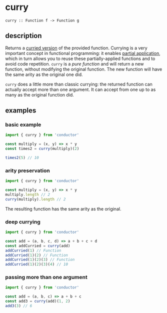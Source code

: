 # curry

`curry :: Function f -> Function g`

## description

Returns a [curried version](https://en.wikipedia.org/wiki/Currying) of the provided function. Currying is a very important concept in functional programming: it enables [partial application](https://en.wikipedia.org/wiki/Partial_application), which in turn allows you to reuse these partially-applied functions and to avoid code repetition. `curry` is a _pure function_ and will return a new function, without modifying the original function. The new function will have the same arity as the original one did.

`curry` does a little more than classic currying: the returned function can actually accept more than one argument. It can accept from one up to as many as the original function did.

## examples

### basic example

```javascript
import { curry } from 'conductor'

const multiply = (x, y) => x * y
const times2 = curry(multiply)(2)

times2(5) // 10
```

### arity preservation

```javascript
import { curry } from 'conductor'

const multiply = (x, y) => x * y
multiply.length // 2
curry(multiply).length // 2
```

The resulting function has the same arity as the original.

### deep currying

```javascript
import { curry } from 'conductor'

const add = (a, b, c, d) => a + b + c + d
const addCurried = curry(add)
addCurried(1) // Function
addCurried(1)(2) // Function
addCurried(1)(2)(3) // Function
addCurried(1)(2)(3)(4) // 10
```

### passing more than one argument

```javascript
import { curry } from 'conductor'

const add = (a, b, c) => a + b + c
const add3 = curry(add)(1, 2)
add3(3) // 6
```

